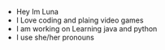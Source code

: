- Hey Im Luna
- I Love coding and plaing video games
- I am working on Learning java and python
- I use she/her pronouns

<!---
LunaAstris16/LunaAstris16 is a ✨ special ✨ repository because its `README.md` (this file) appears on your GitHub profile.
You can click the Preview link to take a look at your changes.
--->
